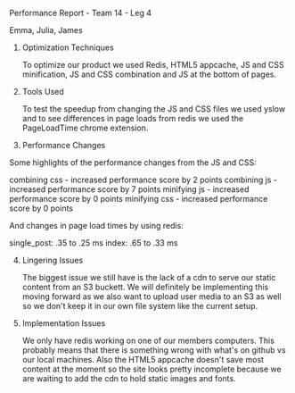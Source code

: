 Performance Report - Team 14 -  Leg 4

Emma, Julia, James


1. Optimization Techniques

	To optimize our product we used Redis, HTML5 appcache, JS and CSS minification, JS and CSS
	combination and JS at the bottom of pages.

2. Tools Used

	To test the speedup from changing the JS and CSS files we used yslow and to see differences in
	page loads from redis we used the PageLoadTime chrome extension. 

3. Performance Changes

Some highlights of the performance changes from the JS and CSS:

combining css - increased performance score by 2 points
combining js - increased performance score by 7 points
minifying js - increased performance score by 0 points
minifying css - increased performance score by 0 points

And changes in page load times by using redis:

single_post: .35 to .25 ms
index: .65 to .33 ms

4. Lingering Issues

	The biggest issue we still have is the lack of a cdn to serve our static content from an S3 buckett.
	We will definitely be implementing this moving forward as we also want to upload user media to an
	S3 as well so we don't keep it in our own file system like the current setup.

5. Implementation Issues

	We only have redis working on one of our members computers. This probably means that there is
	something wrong with what's on github vs our local machines. Also the HTML5 appcache doesn't save
	most content at the moment so the site looks pretty incomplete because we are waiting to add the
	cdn to hold static images and fonts.